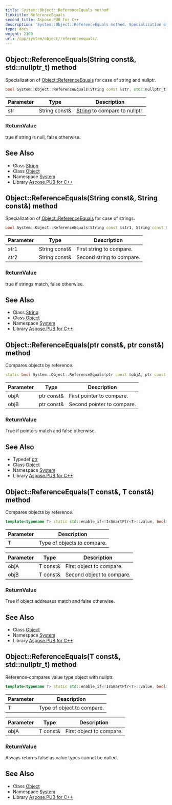 ```yaml
---
title: System::Object::ReferenceEquals method
linktitle: ReferenceEquals
second_title: Aspose.PUB for C++
description: 'System::Object::ReferenceEquals method. Specialization of Object::ReferenceEquals for case of string and nullptr in C++.'
type: docs
weight: 2100
url: /cpp/system/object/referenceequals/
---
```

## Object::ReferenceEquals(String const\&, std::nullptr_t) method


Specialization of [Object::ReferenceEquals](./) for case of string and nullptr.

```cpp
bool System::Object::ReferenceEquals(String const &str, std::nullptr_t)
```


| Parameter | Type | Description |
| --- | --- | --- |
| str | String const\& | [String](../../string/) to compare to nullptr. |

### ReturnValue

true if string is null, false otherwise.

## See Also

* Class [String](../../string/)
* Class [Object](../)
* Namespace [System](../../)
* Library [Aspose.PUB for C++](../../../)
## Object::ReferenceEquals(String const\&, String const\&) method


Specialization of [Object::ReferenceEquals](./) for case of strings.

```cpp
bool System::Object::ReferenceEquals(String const &str1, String const &str2)
```


| Parameter | Type | Description |
| --- | --- | --- |
| str1 | String const\& | First string to compare. |
| str2 | String const\& | Second string to compare. |

### ReturnValue

true if strings match, false otherwise.

## See Also

* Class [String](../../string/)
* Class [Object](../)
* Namespace [System](../../)
* Library [Aspose.PUB for C++](../../../)
## Object::ReferenceEquals(ptr const\&, ptr const\&) method


Compares objects by reference.

```cpp
static bool System::Object::ReferenceEquals(ptr const &objA, ptr const &objB)
```


| Parameter | Type | Description |
| --- | --- | --- |
| objA | ptr const\& | First pointer to compare. |
| objB | ptr const\& | Second pointer to compare. |

### ReturnValue

True if pointers match and false otherwise.

## See Also

* Typedef [ptr](../ptr/)
* Class [Object](../)
* Namespace [System](../../)
* Library [Aspose.PUB for C++](../../../)
## Object::ReferenceEquals(T const\&, T const\&) method


Compares objects by reference.

```cpp
template<typename T> static std::enable_if<!IsSmartPtr<T>::value, bool>::type System::Object::ReferenceEquals(T const &objA, T const &objB)
```


| Parameter | Description |
| --- | --- |
| T | Type of objects to compare. |

| Parameter | Type | Description |
| --- | --- | --- |
| objA | T const\& | First object to compare. |
| objB | T const\& | Second object to compare. |

### ReturnValue

True if object addresses match and false otherwise.

## See Also

* Class [Object](../)
* Namespace [System](../../)
* Library [Aspose.PUB for C++](../../../)
## Object::ReferenceEquals(T const\&, std::nullptr_t) method


Reference-compares value type object with nullptr.

```cpp
template<typename T> static std::enable_if<!IsSmartPtr<T>::value, bool>::type System::Object::ReferenceEquals(T const &objA, std::nullptr_t)
```


| Parameter | Description |
| --- | --- |
| T | Type of object to compare. |

| Parameter | Type | Description |
| --- | --- | --- |
| objA | T const\& | First object to compare. |

### ReturnValue

Always returns false as value types cannot be nulled.

## See Also

* Class [Object](../)
* Namespace [System](../../)
* Library [Aspose.PUB for C++](../../../)
